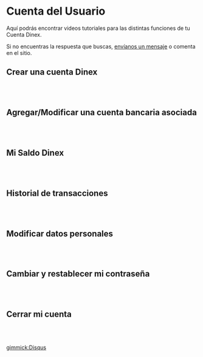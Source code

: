 # Cuenta del Usuario

Aquí podrás encontrar videos tutoriales para las distintas funciones de tu Cuenta Dinex. 

Si no encuentras la respuesta que buscas, [envíanos un mensaje](solicitud.md) o comenta en el sitio.

## Crear una cuenta Dinex


<br><br>

## Agregar/Modificar una cuenta bancaria asociada


<br><br>

## Mi Saldo Dinex


<br><br>

## Historial de transacciones


<br><br>

## Modificar datos personales


<br><br>

## Cambiar y restablecer mi contraseña


<br><br>

## Cerrar mi cuenta


<br><br>


[gimmick:Disqus](dinexinfo)